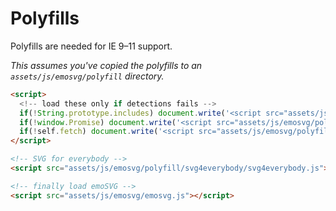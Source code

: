 # Polyfills

Polyfills are needed for IE 9&ndash;11&nbsp;support.

_This assumes you've copied the polyfills to an `assets/js/emosvg/polyfill`&nbsp;directory._

```html
<script>
  <!-- load these only if detections fails -->
  if(!String.prototype.includes) document.write('<script src="assets/js/emosvg/polyfill/includes/string-includes.js"><\/script>');
  if(!window.Promise) document.write('<script src="assets/js/emosvg/polyfill/promise-polyfill/promise.js"><\/script>');
  if(!self.fetch) document.write('<script src="assets/js/emosvg/polyfill/fetch/fetch.js"><\/script>');
</script>

<!-- SVG for everybody -->
<script src="assets/js/emosvg/polyfill/svg4everybody/svg4everybody.js"></script>

<!-- finally load emoSVG -->
<script src="assets/js/emosvg/emosvg.js"></script>
```
